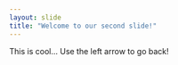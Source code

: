 ```yaml
---
layout: slide
title: "Welcome to our second slide!"
---
```


This is cool...
Use the left arrow to go back!
